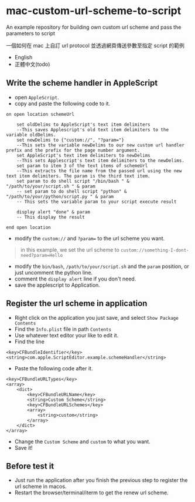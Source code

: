 # mac-custom-url-scheme-to-script

An example repository for building own custom url scheme and pass the parameters to script

一個如何在 mac 上自訂 url protocol 並透過網頁傳送參數至指定 script 的範例

* English
* 正體中文(todo)

## Write the scheme handler in AppleScript

* open `AppleScript`.
* copy and paste the following code to it.

```
on open location schemeUrl		set oldDelims to AppleScript's text item delimiters	--This saves Applescript's old text item delimiters to the variable oldDelims.	set newDelims to {"custom://", "?param="}	--This sets the variable newDelims to our new custom url handler prefix and the prefix for the page number argument.	set AppleScript's text item delimiters to newDelims	--This sets Applescript's text item delimiters to the newDelims.	set param to item 3 of the text items of schemeUrl	--This extracts the file name from the passed url using the new text item delimiters. The param is the third text item.	set param to do shell script "/bin/bash " & "/path/to/your/script.sh " & param	-- set param to do shell script "python" & "/path/to/your/python/script.py " & param
	-- This sets the variable param to your script execute result		display alert "done" & param
	-- This display the result	end open location
```

* modify the `custom://` and `?param=` to the url scheme you want.

> in this example, we set the url scheme to `custom://something-I-dont-need?param=Hello`

* modify the `bin/bash`, `/path/to/your/script.sh` and the `param` position, or just uncomment the python line.
* comment the `display alert` line if you don't need.
* save the applescript to Application.

## Register the url scheme in application

* Right click on the application you just save, and select `Show Package Contents`
* Find the `Info.plist` file in path `Contents`
* Use whatever text editor your like to edit it.
* Find the line

```
<key>CFBundleIdentifier</key>
<string>com.apple.ScriptEditor.example.schemeHandler</string>
```
* Paste the following code after it.

```
<key>CFBundleURLTypes</key>
<array>
	<dict>
		<key>CFBundleURLName</key>
		<string>Custom Scheme</string>
		<key>CFBundleURLSchemes</key>
		<array>
			<string>custom</string>
		</array>
	</dict>
</array>
```

* Change the `Custom Scheme` and `custom` to what you want.
* Save it!

## Before test it

* Just run the application after you finish the previous step to register the url scheme in macos.
* Restart the browser/terminal/iterm to get the renew url scheme.
